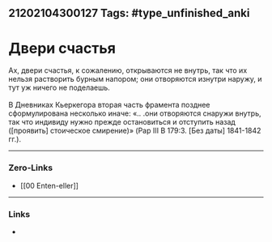 21202104300127
Tags: #type_unfinished_anki
---
# Двери счастья

Ах, двери счастья, к сожалению, открываются не внутрь, так что их нельзя растворить бурным напором; они отворяются изнутри наружу, и тут уж ничего не поделаешь.<br><br>В Дневниках Кьеркегора вторая часть фрамента позднее сформулирована несколько иначе: «.. .они отворяются снаружи внутрь, так что индивиду нужно прежде остановиться и отступить назад ([проявить] стоическое смирение)» (Pap III B 179:3. [Без даты] 1841-1842 гг.). 

---
### Zero-Links
- [[00 Enten-eller]]
---
### Links
-